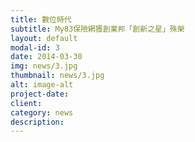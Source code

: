 ```yaml
---
title: 數位時代
subtitle: My83保險網獲創業邦「創新之星」殊榮
layout: default
modal-id: 3
date: 2014-03-30
img: news/3.jpg
thumbnail: news/3.jpg
alt: image-alt
project-date:
client:
category: news
description:
---
```

